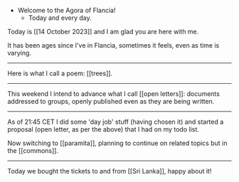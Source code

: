 - Welcome to the Agora of Flancia!
  - Today and every day.

Today is [[14 October 2023]] and I am glad you are here with me.

It has been ages since I've in Flancia, sometimes it feels, even as time is varying.

<hr />

Here is what I call a poem: [[trees]].

<hr />

This weekend I intend to advance what I call [[open letters]]: documents addressed to groups, openly published even as they are being written.

<hr />

As of 21:45 CET I did some 'day job' stuff (having chosen it) and started a proposal (open letter, as per the above) that I had on my todo list.

Now switching to [[paramita]], planning to continue on related topics but in the [[commons]].

<hr />

Today we bought the tickets to and from [[Sri Lanka]], happy about it!

